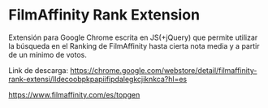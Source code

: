 # FilmAffinity Rank Extension
Extensión para Google Chrome escrita en JS(+jQuery) que permite utilizar la búsqueda en el Ranking de FilmAffinity hasta cierta nota media y a partir de un mínimo de votos. 

Link de descarga: https://chrome.google.com/webstore/detail/filmaffinity-rank-extensi/lldecoobpkpapiifipdalegkcjiknkca?hl=es

https://www.filmaffinity.com/es/topgen
